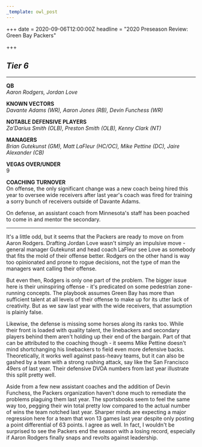 ```yaml
---
_template: owl_post
---
```


+++
date = 2020-09-06T12:00:00Z
headline = "2020 Preseason Review: Green Bay Packers"

+++
## _Tier 6_

***

**QB**  
_Aaron Rodgers, Jordan Love_

**KNOWN VECTORS**  
_Davante Adams (WR), Aaron Jones (RB), Devin Funchess (WR)_

**NOTABLE DEFENSIVE PLAYERS**  
_Za'Darius Smith (OLB), Preston Smith (OLB), Kenny Clark (NT)_

**MANAGERS**  
_Brian Gutekunst (GM), Matt LaFleur (HC/OC), Mike Pettine (DC), Jaire Alexander (CB)_

**VEGAS OVER/UNDER**  
9

**COACHING TURNOVER**  
On offense, the only significant change was a new coach being hired this year to oversee wide receivers after last year's coach was fired for training a sorry bunch of receivers outside of Davante Adams.

On defense, an assistant coach from Minnesota's staff has been poached to come in and mentor the secondary.

***

It's a little odd, but it seems that the Packers are ready to move on from Aaron Rodgers. Drafting Jordan Love wasn't simply an impulsive move - general manager Gutekunst and head coach LaFleur see Love as somebody that fits the mold of their offense better. Rodgers on the other hand is way too opinionated and prone to rogue decisions, not the type of man the managers want calling their offense.

But even then, Rodgers is only one part of the problem. The bigger issue here is their uninspiring offense - it's predicated on some pedestrian zone-running concepts. The playbook assumes Green Bay has more than sufficient talent at all levels of their offense to make up for its utter lack of creativity.  But as we saw last year with the wide receivers, that assumption is plainly false.

Likewise, the defense is missing some horses along its ranks too. While their front is loaded with quality talent, the linebackers and secondary players behind them aren't holding up their end of the bargain. Part of that can be attributed to the coaching though - it seems Mike Pettine doesn't mind shortchanging his linebackers to field even more defensive backs. Theoretically, it works well against pass-heavy teams, but it can also be gashed by a team with a strong rushing attack, say like the San Francisco 49ers of last year. Their defensive DVOA numbers from last year illustrate this split pretty well.

Aside from a few new assistant coaches and the addition of Devin Funchess, the Packers organization haven't done much to remediate the problems plaguing them last year. The sportsbooks seem to feel the same way too, pegging their win total pretty low compared to the actual number of wins the team notched last year. Sharper minds are expecting a major regression here for a team that won 13 games last year despite only posting a point differential of 63 points. I agree as well. In fact, I wouldn't be surprised to see the Packers end the season with a losing record, especially if Aaron Rodgers finally snaps and revolts against leadership.
